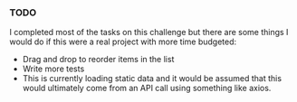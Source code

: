 ### TODO

I completed most of the tasks on this challenge but there are some things I would do if this were a real project with more time budgeted:

- Drag and drop to reorder items in the list
- Write more tests
- This is currently loading static data and it would be assumed that this would ultimately come from an API call using something like axios.